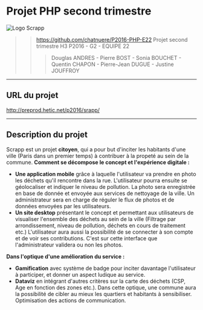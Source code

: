 # Projet PHP second trimestre #

![Logo Scrapp](http://preprod.hetic.net/p2016/srapp/public/images/logo_scrapp.png)

>> <https://github.com/chatnuere/P2016-PHP-E22> 
>> Projet second trimestre H3 P2016 - G2 - EQUIPE 22  
>>> Douglas ANDRES - Pierre BOST - Sonia BOUCHET - Quentin CHAPON - Pierre-Jean DUGUE - Justine JOUFFROY


*****


## URL du projet ##
<http://preprod.hetic.net/p2016/srapp/>


*****


## Description du projet ##
Scrapp est un projet **citoyen**, qui a pour but d'inciter les habitants d'une ville (Paris dans un premier temps) à contribuer à la propeté au sein de la commune. 
**Comment se décompose le concept et l'expérience digitale :**
- **Une application mobile** grâce à laquelle l'utilisateur va prendre en photo les déchets qu'il rencontre dans la rue. L'utilisateur pourra ensuite se géolocaliser et indiquer le niveau de pollution. La photo sera enregistrée en base de donnée et envoyée aux services de nettoyage de la ville. 
Un administrateur sera en charge de réguler le flux de photos et de données envoyées par les utilisateurs.
- **Un site desktop** présentant le concept et permettant aux utilisateurs de visualiser l'ensemble des déchets au sein de la ville (Filtrage par arrondissement, niveau de pollution, déchets en cours de traitement etc.)
L'utilisateur aura aussi la possibilité de se connecter à son compte et de voir ses contributions. 
C'est sur cette interface que l'administrateur validera ou non les photos. 

**Dans l'optique d'une amélioration du service :**
- **Gamification** avec système de badge pour inciter davantage l'utilisateur à participer, et donner un aspect ludique au service. 
- **Dataviz** en intégrant d'autres critères sur la carte des déchets (CSP, Age en fonction des zones etc.). Dans cette optique, une commune aura la possibilité de cibler au mieux les quartiers et habitants à sensibiliser. Optimisation des actions de communication. 
